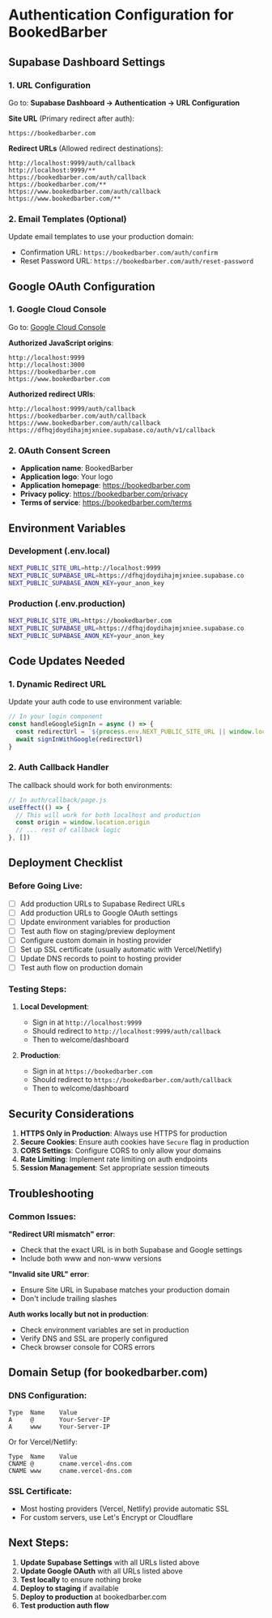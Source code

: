 # Authentication Configuration for BookedBarber

## Supabase Dashboard Settings

### 1. URL Configuration
Go to: **Supabase Dashboard → Authentication → URL Configuration**

**Site URL** (Primary redirect after auth):
```
https://bookedbarber.com
```

**Redirect URLs** (Allowed redirect destinations):
```
http://localhost:9999/auth/callback
http://localhost:9999/**
https://bookedbarber.com/auth/callback
https://bookedbarber.com/**
https://www.bookedbarber.com/auth/callback
https://www.bookedbarber.com/**
```

### 2. Email Templates (Optional)
Update email templates to use your production domain:
- Confirmation URL: `https://bookedbarber.com/auth/confirm`
- Reset Password URL: `https://bookedbarber.com/auth/reset-password`

## Google OAuth Configuration

### 1. Google Cloud Console
Go to: [Google Cloud Console](https://console.cloud.google.com/apis/credentials)

**Authorized JavaScript origins**:
```
http://localhost:9999
http://localhost:3000
https://bookedbarber.com
https://www.bookedbarber.com
```

**Authorized redirect URIs**:
```
http://localhost:9999/auth/callback
https://bookedbarber.com/auth/callback
https://www.bookedbarber.com/auth/callback
https://dfhqjdoydihajmjxniee.supabase.co/auth/v1/callback
```

### 2. OAuth Consent Screen
- **Application name**: BookedBarber
- **Application logo**: Your logo
- **Application homepage**: https://bookedbarber.com
- **Privacy policy**: https://bookedbarber.com/privacy
- **Terms of service**: https://bookedbarber.com/terms

## Environment Variables

### Development (.env.local)
```bash
NEXT_PUBLIC_SITE_URL=http://localhost:9999
NEXT_PUBLIC_SUPABASE_URL=https://dfhqjdoydihajmjxniee.supabase.co
NEXT_PUBLIC_SUPABASE_ANON_KEY=your_anon_key
```

### Production (.env.production)
```bash
NEXT_PUBLIC_SITE_URL=https://bookedbarber.com
NEXT_PUBLIC_SUPABASE_URL=https://dfhqjdoydihajmjxniee.supabase.co
NEXT_PUBLIC_SUPABASE_ANON_KEY=your_anon_key
```

## Code Updates Needed

### 1. Dynamic Redirect URL
Update your auth code to use environment variable:

```javascript
// In your login component
const handleGoogleSignIn = async () => {
  const redirectUrl = `${process.env.NEXT_PUBLIC_SITE_URL || window.location.origin}/auth/callback`
  await signInWithGoogle(redirectUrl)
}
```

### 2. Auth Callback Handler
The callback should work for both environments:

```javascript
// In auth/callback/page.js
useEffect(() => {
  // This will work for both localhost and production
  const origin = window.location.origin
  // ... rest of callback logic
}, [])
```

## Deployment Checklist

### Before Going Live:

- [ ] Add production URLs to Supabase Redirect URLs
- [ ] Add production URLs to Google OAuth settings
- [ ] Update environment variables for production
- [ ] Test auth flow on staging/preview deployment
- [ ] Configure custom domain in hosting provider
- [ ] Set up SSL certificate (usually automatic with Vercel/Netlify)
- [ ] Update DNS records to point to hosting provider
- [ ] Test auth flow on production domain

### Testing Steps:

1. **Local Development**:
   - Sign in at `http://localhost:9999`
   - Should redirect to `http://localhost:9999/auth/callback`
   - Then to welcome/dashboard

2. **Production**:
   - Sign in at `https://bookedbarber.com`
   - Should redirect to `https://bookedbarber.com/auth/callback`
   - Then to welcome/dashboard

## Security Considerations

1. **HTTPS Only in Production**: Always use HTTPS for production
2. **Secure Cookies**: Ensure auth cookies have `Secure` flag in production
3. **CORS Settings**: Configure CORS to only allow your domains
4. **Rate Limiting**: Implement rate limiting on auth endpoints
5. **Session Management**: Set appropriate session timeouts

## Troubleshooting

### Common Issues:

**"Redirect URI mismatch" error**:
- Check that the exact URL is in both Supabase and Google settings
- Include both www and non-www versions

**"Invalid site URL" error**:
- Ensure Site URL in Supabase matches your production domain
- Don't include trailing slashes

**Auth works locally but not in production**:
- Check environment variables are set in production
- Verify DNS and SSL are properly configured
- Check browser console for CORS errors

## Domain Setup (for bookedbarber.com)

### DNS Configuration:
```
Type  Name    Value
A     @       Your-Server-IP
A     www     Your-Server-IP
```

Or for Vercel/Netlify:
```
Type  Name    Value
CNAME @       cname.vercel-dns.com
CNAME www     cname.vercel-dns.com
```

### SSL Certificate:
- Most hosting providers (Vercel, Netlify) provide automatic SSL
- For custom servers, use Let's Encrypt or Cloudflare

## Next Steps:

1. **Update Supabase Settings** with all URLs listed above
2. **Update Google OAuth** with all URLs listed above
3. **Test locally** to ensure nothing broke
4. **Deploy to staging** if available
5. **Deploy to production** at bookedbarber.com
6. **Test production auth flow**